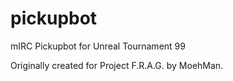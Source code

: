 # pickupbot

mIRC Pickupbot for Unreal Tournament 99

Originally created for Project F.R.A.G. by MoehMan.
